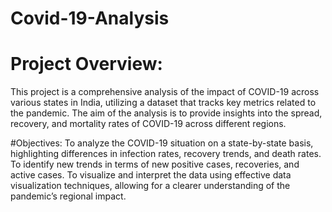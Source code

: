 # Covid-19-Analysis
# Project Overview:
This project is a comprehensive analysis of the impact of COVID-19 across various states in India, utilizing a dataset that tracks key metrics related to the pandemic. The aim of the analysis is to provide insights into the spread, recovery, and mortality rates of COVID-19 across different regions.

#Objectives:
To analyze the COVID-19 situation on a state-by-state basis, highlighting differences in infection rates, recovery trends, and death rates.
To identify new trends in terms of new positive cases, recoveries, and active cases.
To visualize and interpret the data using effective data visualization techniques, allowing for a clearer understanding of the pandemic’s regional impact.
